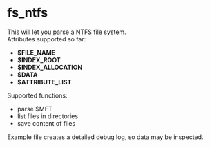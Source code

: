 # fs_ntfs
This will let you parse a NTFS file system.\
Attributes supported so far: 
 * **$FILE_NAME**
 * **$INDEX_ROOT**
 * **$INDEX_ALLOCATION**
 * **$DATA**
 * **$ATTRIBUTE_LIST**

Supported functions: 
* parse $MFT
* list files in directories
* save content of files

Example file creates a detailed debug log, so data may be inspected.
